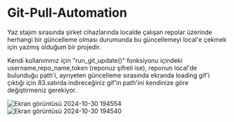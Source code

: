 # Git-Pull-Automation

Yaz stajım sırasında şirket cihazlarında localde çalışan repolar üzerinde herhangi bir güncelleme olması durumunda bu güncellemeyi local'e çekmek için yazmış olduğum bir projedir.

Kendi kullanımınız için "run_git_update()" fonksiyonu içindeki username,repo_name,token (reponuz şifreli ise), reponun local'de bulunduğu path'i, ayrıyeten güncelleme sırasında ekranda loading gif'i çıktığı için 83.satırda indireceğiniz gif'in path'ini kendinize göre değiştirmeniz gerekiyor.

![Ekran görüntüsü 2024-10-30 194554](https://github.com/user-attachments/assets/402f5493-d003-4993-b50f-39ca0186aba4)
![Ekran görüntüsü 2024-10-30 194540](https://github.com/user-attachments/assets/7154e69b-2f69-42a7-b4c4-0e387e8a2fdc)
